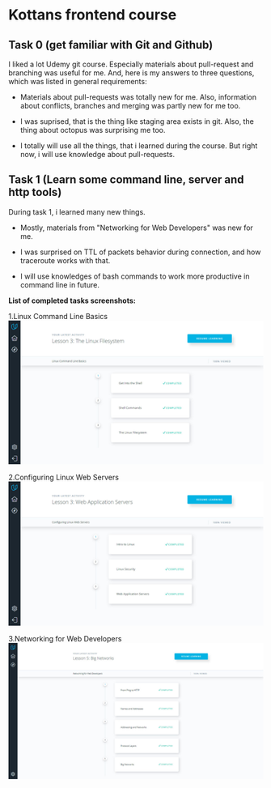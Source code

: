 # Kottans frontend course 
## Task 0 (get familiar with Git and Github)

I liked a lot Udemy git course. Especially materials about pull-request and branching was useful for me. 
And, here is my answers to three questions, which was listed in general requirements:

- Materials about pull-requests was totally new for me. Also, information about conflicts, branches and merging was partly new for me too.

- I was suprised, that is the thing like staging area exists in git. Also, the thing about octopus was surprising me too. 

- I totally will use all the things, that i learned during the course. But right now, i will use knowledge about pull-requests. 

## Task 1 (Learn some command line, server and http tools)

During task 1, i learned many new things.

- Mostly, materials from "Networking for Web Developers" was new for me.

- I was surprised on TTL of packets behavior during connection, and how traceroute works with that.

- I will use knowledges of bash commands to work more productive in command line in future. 

**List of completed tasks screenshots:**

1.Linux Command Line Basics
![Task 1-1](task_1/task_1-1.jpg)

2.Configuring Linux Web Servers
![Task 1-2](task_1/task_1-2.jpg)

3.Networking for Web Developers
![Task 1-3](task_1/task_1-3.jpg)